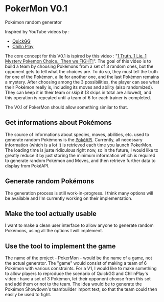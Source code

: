 # PokerMon V0.1

Pokémon random generator

Inspired by YouTube videos by :
- [QuickGG](https://www.youtube.com/c/QuickGG/)
- [Chilln Play](https://www.youtube.com/c/ChillnPlay/)

The core concept for this V0.1 is ispired by this video : "[1 Truth, 1 Lie, 1 Mystery Pokemon Choice.. Then we FIGHT!](https://www.youtube.com/watch?v=I2JmKxGUkmA)". The goal of this video is to build a team by choosing Pokémons from a set of 3 random ones, but the opponent gets to tell what the choices are. To do so, they must tell the truth for one of the Pokémon, a lie for another one, and the last Pokémon remains a mystery. After choosing among the 3 possibilities, the player can see what their Pokémon really is, including its moves and ability (also randomized). They can keep it in their team or skip it (3 skips in total are allowed), and this operation is repeated until a team of 6 for each trainer is completed.

The V0.1 of PokerMon should allow something similar to that.

## Get informations about Pokémons

The source of informations about species, moves, abilities, etc. used to generate random Pokémons is the [PokéAPI](https://pokeapi.co). Currently, all necessary information (which is a lot !) is retrieved each time you launch PokerMon. The loading time is juste ridiculous right now, so in the future, I would like to greatly reduce it by just storing the minimum information which is required to generate random Pokémon and Moves, and then retrieve further data to display from PokéAPI.

## Generate random Pokémons

The generation process is still work-in-progress. I think many options will be available and I'm currently working on their implementation.

## Make the tool actually usable

I want to make a clean user interface to allow anyone to generate random Pokémons, using all the options I will implement.

## Use the tool to implement the game

The name of the project - PokerMon - would be the name of a game, not the actual generator. The "game" would consist of making a team of 6 Pokémon with various constraints. For a V1, I would like to make something to allow players to reproduce the scenario of QuickGG and ChillnPlay's video : have a set of 3 Pokémon, let their opponent choose from this set and add them or not to the team. The idea would be to generate the Pokémon Showdown's teambuilder import text, so that the team could then easily be used to fight.